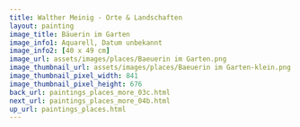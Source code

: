 ```yaml
---
title: Walther Meinig - Orte & Landschaften
layout: painting
image_title: Bäuerin im Garten
image_info1: Aquarell, Datum unbekannt
image_info2: [40 x 49 cm]
image_url: assets/images/places/Baeuerin im Garten.png
image_thumbnail_url: assets/images/places/Baeuerin im Garten-klein.png
image_thumbnail_pixel_width: 841
image_thumbnail_pixel_height: 676
back_url: paintings_places_more_03c.html
next_url: paintings_places_more_04b.html
up_url: paintings_places.html
---
```



